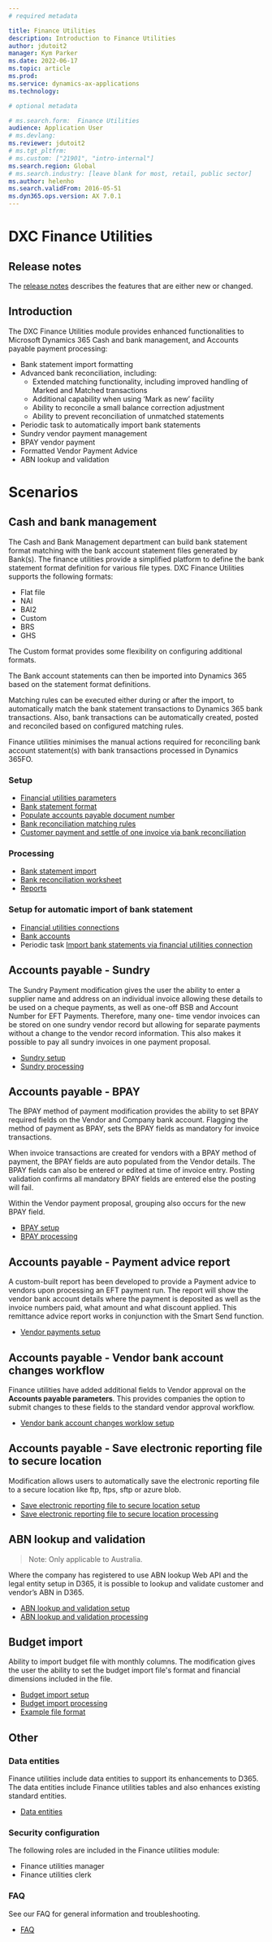 ```yaml
---
# required metadata

title: Finance Utilities 
description: Introduction to Finance Utilities 
author: jdutoit2
manager: Kym Parker
ms.date: 2022-06-17
ms.topic: article
ms.prod: 
ms.service: dynamics-ax-applications
ms.technology: 

# optional metadata

# ms.search.form:  Finance Utilities 
audience: Application User
# ms.devlang: 
ms.reviewer: jdutoit2
# ms.tgt_pltfrm: 
# ms.custom: ["21901", "intro-internal"]
ms.search.region: Global
# ms.search.industry: [leave blank for most, retail, public sector]
ms.author: helenho
ms.search.validFrom: 2016-05-51
ms.dyn365.ops.version: AX 7.0.1
---
```


# DXC Finance Utilities

## Release notes
The [release notes](Release-notes.md) describes the features that are either new or changed. 

## Introduction
The DXC Finance Utilities module provides enhanced functionalities to Microsoft Dynamics 365 Cash and bank management, and Accounts payable payment processing:

-   Bank statement import formatting
-   Advanced bank reconciliation, including:
    -   Extended matching functionality, including improved handling of Marked and Matched transactions
    -   Additional capability when using ‘Mark as new’ facility
    -   Ability to reconcile a small balance correction adjustment
    -   Ability to prevent reconciliation of unmatched statements
-   Periodic task to automatically import bank statements
-   Sundry vendor payment management
-   BPAY vendor payment
-   Formatted Vendor Payment Advice
-   ABN lookup and validation

#  Scenarios
## Cash and bank management

The Cash and Bank Management department can build bank statement format matching with the bank account statement files generated by Bank(s). The finance utilities provide a simplified platform to define the bank statement format definition for various file types.
DXC Finance Utilities supports the following formats:
-	Flat file
-	NAI
-	BAI2
-	Custom
-	BRS
-	GHS

The Custom format provides some flexibility on configuring additional formats.

The Bank account statements can then be imported into Dynamics 365 based on the statement format definitions. 
 
Matching rules can be executed either during or after the import, to automatically match the bank statement transactions to Dynamics 365 bank transactions. Also, bank transactions can be automatically created, posted and reconciled based on configured matching rules. 
 
Finance utilities minimises the manual actions required for reconciling bank account statement(s) with bank transactions processed in Dynamics 365FO. 

### Setup
- [Financial utilities parameters](Setup/CASH-AND-BANK-MANAGEMENT/Finance-utilities-parameters.md)
- [Bank statement format](Setup/CASH-AND-BANK-MANAGEMENT/Bank-statement-format.md)
- [Populate accounts payable document number](Setup/CASH-AND-BANK-MANAGEMENT/Populate-account-payable-payment-document-number.md)
- [Bank reconciliation matching rules](Setup/CASH-AND-BANK-MANAGEMENT/Bank-reconciliation-matching-rules.md)
- [Customer payment and settle of one invoice via bank reconciliation](Setup/CASH-AND-BANK-MANAGEMENT/Bank-reconciliation-matching-rules.md#customer-payment-and-settle-of-invoice-11)

### Processing
- [Bank statement import](Processing/Bank-Statement-Reconciliation/Bank-statement-import.md)
- [Bank reconciliation worksheet](Processing/Bank-Statement-Reconciliation/Bank-reconciliation-worksheet.md)
- [Reports](Processing/Bank-Statement-Reconciliation/Cash-and-bank-management-reports.md)

### Setup for automatic import of bank statement
- [Financial utilities connections](Setup/CASH-AND-BANK-MANAGEMENT/Finance-utilities-connections.md)
- [Bank accounts](Setup/CASH-AND-BANK-MANAGEMENT/Bank-accounts.md)
- Periodic task [Import bank statements via financial utilities connection](Setup/CASH-AND-BANK-MANAGEMENT/Bank-statement-import.md)

## Accounts payable - Sundry

The Sundry Payment modification gives the user the ability to enter a supplier name and address on an individual invoice allowing these details to be used on a cheque payments, as well as one-off BSB and Account Number for EFT Payments. Therefore, many one- time vendor invoices can be stored on one sundry vendor record but allowing for separate payments without a change to the vendor record information.  This also makes it possible to pay all sundry invoices in one payment proposal.

- [Sundry setup](Setup/ACCOUNTS-PAYABLE/Sundry-payment.md)
- [Sundry processing](Processing/Accounts-Payable/Sundry-payment.md)

## Accounts payable - BPAY

The BPAY method of payment modification provides the ability to set BPAY required fields on the Vendor and Company bank account. Flagging the method of payment as BPAY, sets the BPAY fields as mandatory for invoice transactions. 

When invoice transactions are created for vendors with a BPAY method of payment, the BPAY fields are auto populated from the Vendor details. The BPAY fields can also be entered or edited at time of invoice entry. Posting validation confirms all mandatory BPAY fields are entered else the posting will fail. 

Within the Vendor payment proposal, grouping also occurs for the new BPAY field.

- [BPAY setup](Setup/ACCOUNTS-PAYABLE/BPAY-payment.md)
- [BPAY processing](Processing/Accounts-Payable/BPAY-payment.md)

## Accounts payable - Payment advice report

A custom-built report has been developed to provide a Payment advice to vendors upon processing an EFT payment run. The report will show the vendor bank account details where the payment is deposited as well as the invoice numbers paid, what amount and what discount applied. This remittance advice report works in conjunction with the Smart Send function.

- [Vendor payments setup](Setup/ACCOUNTS-PAYABLE/Vendor-payments.md)

## Accounts payable - Vendor bank account changes workflow

Finance utilities have added additional fields to Vendor approval on the **Accounts payable parameters**. This provides companies the option to submit changes to these fields to the standard vendor approval workflow.
- [Vendor bank account changes worklow setup](Setup/ACCOUNTS-PAYABLE/Vendor-bank-account-changes-workflow.md)

## Accounts payable - Save electronic reporting file to secure location

Modification allows users to automatically save the electronic reporting file to a secure location like ftp, ftps, sftp or azure blob.
- [Save electronic reporting file to secure location setup](Setup/ACCOUNTS-PAYABLE/Save-electronic-reporting-file-to-secure-location.md)
- [Save electronic reporting file to secure location processing](Processing/Accounts-Payable/Save-electronic-reporting-file-to-secure-location.md)

## ABN lookup and validation
> Note: Only applicable to Australia. 

Where the company has registered to use ABN lookup Web API and the legal entity setup in D365, it is possible to lookup and validate customer and vendor’s ABN in D365.
- [ABN lookup and validation setup](Setup/ABN/ABN-lookup-and-validation.md)
- [ABN lookup and validation processing](Processing/ABN/ABN-lookup-and-validation.md)

## Budget import

Ability to import budget file with monthly columns.
The modification gives the user the ability to set the budget import file's format and financial dimensions included in the file.

- [Budget import setup](Setup/BUDGETING/Budget-import.md)
- [Budget import processing](Processing/Budgeting/Budget-import.md)
- [Example file format](Processing/Budgeting/Example-file-format.md)

## Other

### Data entities
Finance utilities include data entities to support its enhancements to D365.
The data entities include Finance utilities tables and also enhances existing standard entities.

- [Data entities](Other/Data-entities.md)

### Security configuration

The following roles are included in the Finance utilities module: 
- Finance utilities manager
- Finance utilities clerk

### FAQ

See our FAQ for general information and troubleshooting.

- [FAQ](FAQ.md)

